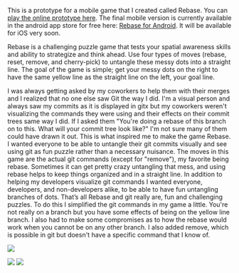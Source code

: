 This is a prototype for a mobile game that I created called Rebase. You can [play the online prototype here](http://danfischer87.github.com/game-off-2012/index.html). The final mobile version is currently available in the android app store for free here:  [Rebase for Android](https://play.google.com/store/apps/details?id=com.fischfro.rebase). It will be available for iOS very soon.

Rebase is a challenging puzzle game that tests your spatial awareness skills and ability to strategize and think ahead. Use four types of moves (rebase, reset, remove, and cherry-pick) to untangle these messy dots into a straight line. The goal of the game is simple; get your messy dots on the right to have the same yellow line as the straight line on the left, your goal line.

I was always getting asked by my coworkers to help them with their merges and I realized that no one else saw Git the way I did. I'm a visual person and always saw my commits as it is displayed in gitx but my coworkers weren't visualizing the commands they were using and their effects on their commit trees same way I did. If I asked them "You're doing a rebase of this branch on to this. What will your commit tree look like?" I'm not sure many of them could have drawn it out. This is what inspired me to make the game Rebase. I wanted everyone to be able to untangle their git commits visually and see using git as fun puzzle rather than a necessary nuisance. The moves in this game are the actual git commands (except for "remove"), my favorite being rebase. Sometimes it can get pretty crazy untangling that mess, and using rebase helps to keep things organized and in a straight line. In addition to helping my developers visualize git commands I wanted everyone, developers, and non-developers alike, to be able to have fun untangling branches of dots. That’s all Rebase and git really are, fun and challenging puzzles. To do this I simplified the git commands in my game a little. You're not really on a branch but you have some effects of being on the yellow line branch. I also had to make some compromises as to how the rebase would work when you cannot be on any other branch. I also added remove, which is possible in git but doesn't have a specific command that I know of.


![](https://lh3.ggpht.com/ETr5YlWLLfhzbDALwQd5stcfpyACirr4iJL5_n1APVLxnBYPp6Jv4N1mcwHBGCgo2Vg=w705)


![](https://lh3.ggpht.com/Zlo0TUcilKRVt6wUU-kEB_Fs7RQQZvMB8Noq5t_fijsWrNEYi4ixnsK1UxOveb1Ewso)
![](https://lh3.ggpht.com/c3izXWl8GVlhQ9F2mvSrtawRXnJ5aA5CiyXLyloPcgUIkuIVajVT7_aaRrPVK5oPvb4)